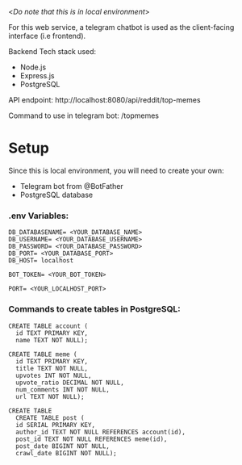 <_Do note that this is in local environment_>

For this web service, a telegram chatbot is used as the client-facing interface (i.e frontend).

Backend Tech stack used:
- Node.js
- Express.js
- PostgreSQL

API endpoint: http://localhost:8080/api/reddit/top-memes

Command to use in telegram bot: /topmemes

<h1>Setup</h1>

Since this is local environment, you will need to create your own:
- Telegram bot from @BotFather
- PostgreSQL database

<h3>.env Variables:</h3>

```
DB_DATABASENAME= <YOUR_DATABASE_NAME>
DB_USERNAME= <YOUR_DATABASE_USERNAME>
DB_PASSWORD= <YOUR_DATABASE_PASSWORD>
DB_PORT= <YOUR_DATABASE_PORT>
DB_HOST= localhost

BOT_TOKEN= <YOUR_BOT_TOKEN>

PORT= <YOUR_LOCALHOST_PORT>
```

<h3>Commands to create tables in PostgreSQL:</h3>

```
CREATE TABLE account (
  id TEXT PRIMARY KEY,
  name TEXT NOT NULL);

CREATE TABLE meme (
  id TEXT PRIMARY KEY,
  title TEXT NOT NULL,
  upvotes INT NOT NULL,
  upvote_ratio DECIMAL NOT NULL,
  num_comments INT NOT NULL,
  url TEXT NOT NULL);

CREATE TABLE
  CREATE TABLE post (
  id SERIAL PRIMARY KEY,
  author_id TEXT NOT NULL REFERENCES account(id),
  post_id TEXT NOT NULL REFERENCES meme(id),
  post_date BIGINT NOT NULL,
  crawl_date BIGINT NOT NULL);
```
